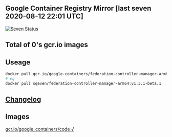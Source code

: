 Google Container Registry Mirror [last seven 2020-08-12 22:01 UTC]
-------

[![Seven Status](https://travis-ci.org/sqeven/gcr.svg?branch=seven)](https://travis-ci.org/sqeven/gcr)

Total of 0's gcr.io images
-------

Useage
-------

```bash
docker pull gcr.io/google-containers/federation-controller-manager-arm64:v1.3.1-beta.1 
# eq 
docker pull sqeven/federation-controller-manager-arm64:v1.3.1-beta.1
```

[Changelog](./CHANGES.md)
-------

Images
-------


[gcr.io/google_containers/code √](https://hub.docker.com/r/sqeven/code/tags/)

